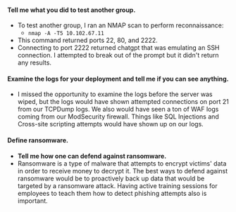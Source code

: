 #### Tell me what you did to test another group.  
- To test another group, I ran an NMAP scan to perform reconnaissance:
	- `nmap -A -T5 10.102.67.11`
- This command returned ports 22, 80, and 2222.
- Connecting to port 2222 returned chatgpt that was emulating an SSH connection. I attempted to break out of the prompt but it didn't return any results.
#### Examine the logs for your deployment and tell me if you can see anything.  
- I missed the opportunity to examine the logs before the server was wiped, but the logs would have shown attempted connections on port 21 from our TCPDump logs. We also would have seen a ton of WAF logs coming from our ModSecurity firewall. Things like SQL Injections and Cross-site scripting attempts would have shown up on our logs.
#### Define ransomware.  
- **Tell me how one can defend against ransomware.**  
- Ransomware is a type of malware that attempts to encrypt victims' data in order to receive money to decrypt it. The best ways to defend against ransomware would be to proactively back up data that would be targeted by a ransomware attack. Having active training sessions for employees to teach them how to detect phishing attempts also is important.

